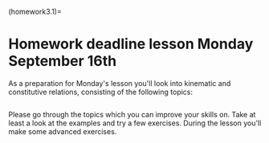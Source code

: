 (homework3.1)=
# Homework deadline lesson Monday September 16th

As a preparation for Monday's lesson you'll look into kinematic and constitutive relations, consisting of the following topics:

```{tableofcontents}
```

Please go through the topics which you can improve your skills on. Take at least a look at the examples and try a few exercises. During the lesson you'll make some advanced exercises.